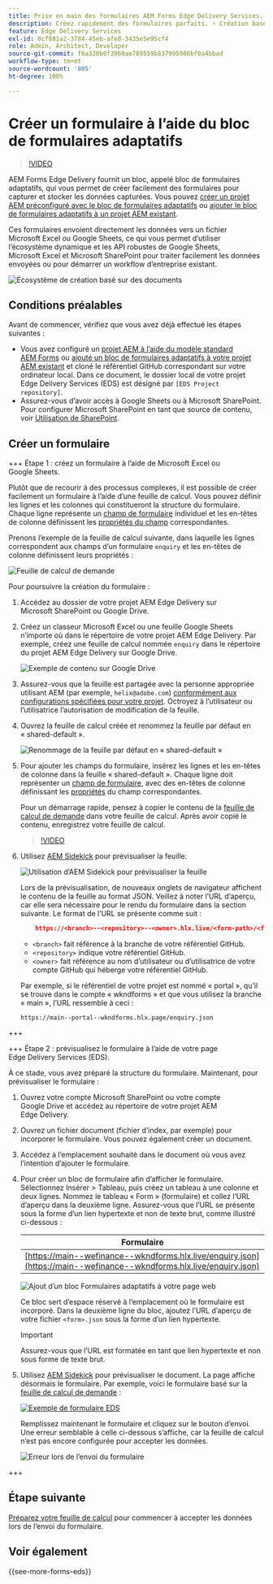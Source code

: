 ```yaml
---
title: Prise en main des formulaires AEM Forms Edge Delivery Services. Créez un formulaire.
description: Créez rapidement des formulaires parfaits. ⚡ Création basée sur des documents de formulaires AEM Forms Edge Delivery = vitesse époustouflante et formulaires compatibles avec l’optimisation du moteur de recherche pour des utilisateurs et utilisatrices plus heureux.
feature: Edge Delivery Services
exl-id: 0cf881a2-3784-45eb-afe8-3435e5e95cf4
role: Admin, Architect, Developer
source-git-commit: f6a320b0f3960ae789559b837995986bf0a4bbad
workflow-type: tm+mt
source-wordcount: '805'
ht-degree: 100%

---
```


# Créer un formulaire à l’aide du bloc de formulaires adaptatifs

>[!VIDEO](https://video.tv.adobe.com/v/3427881?quality=12&learn=on)

AEM Forms Edge Delivery fournit un bloc, appelé bloc de formulaires adaptatifs, qui vous permet de créer facilement des formulaires pour capturer et stocker les données capturées. Vous pouvez [créer un projet AEM préconfiguré avec le bloc de formulaires adaptatifs](/help/edge/docs/forms/tutorial.md#create-a-new-aem-project-pre-configured-with-adaptive-forms-block) ou [ajouter le bloc de formulaires adaptatifs à un projet AEM existant](/help/edge/docs/forms/tutorial.md#add-adaptive-forms-block-to-your-existing-aem-project).

Ces formulaires envoient directement les données vers un fichier Microsoft Excel ou Google Sheets, ce qui vous permet d’utiliser l’écosystème dynamique et les API robustes de Google Sheets, Microsoft Excel et Microsoft SharePoint pour traiter facilement les données envoyées ou pour démarrer un workflow d’entreprise existant.

![Écosystème de création basé sur des documents](/help/edge/assets/document-based-authoring-workflow-create-form.png)


## Conditions préalables

Avant de commencer, vérifiez que vous avez déjà effectué les étapes suivantes :

* Vous avez configuré un [projet AEM à l’aide du modèle standard AEM Forms](/help/edge/docs/forms/tutorial.md#create-a-new-aem-project-pre-configured-with-adaptive-forms-block) ou [ajouté un bloc de formulaires adaptatifs à votre projet AEM existant](/help/edge/docs/forms/tutorial.md#add-adaptive-forms-block-to-your-existing-aem-project) et cloné le référentiel GitHub correspondant sur votre ordinateur local.
Dans ce document, le dossier local de votre projet Edge Delivery Services (EDS) est désigné par `[EDS Project repository]`.
* Assurez-vous d’avoir accès à Google Sheets ou à Microsoft SharePoint. Pour configurer Microsoft SharePoint en tant que source de contenu, voir [Utilisation de SharePoint](https://www.aem.live/docs/setup-customer-sharepoint).



## Créer un formulaire

<!-- 

+++ Step 1: Add the Adaptive Forms Block to your Edge Delivery Services (EDS) project.

The Adaptive  empowers users to create forms for an Edge Delivery Service Site. However, this block isn't included in the default AEM boilerplate (used to create an Edge Delivery Services project). To seamlessly integrate the Adaptive Forms Block into your Edge Delivery Services project:

1. **Clone the Adaptive Forms Block repository**: Clone the [Adaptive Forms Block repository](https://github.com/adobe-rnd/form-block) on your local machine. It contains the code to render the form on an EDS webpage. In this document, the local folder of your Forms Block repository is referred as `[Adaptive Forms Block repository]`.
1. **Locate the Adaptive Forms Block Repository:** Access the [Adaptive Forms Block repository]/blocks/src folder and copy its content. 

1. on your local machine and copy the `form` folder. 
1. **Paste the Adaptive Forms Block's code into your EDS Project:**
Navigate to the [EDS Project repository]/blocks/ folder on your local machine and create a 'form' folder. Paste the `[Adaptive Forms Block repository]/blocks/src content`, copied in perevious step to the `[EDS Project repository]/blocks/form` folder.
1. **Commit Changes to GitHub:** Check in the `[EDS Project repository]/blocks/form` folder and its underlying files to your Edge Delivery Services project on GitHub.

After completing these steps, the Adaptive Forms Block is successfully added to your Edge Delivery Services (EDS) project repository on GitHub. You can now create and add forms to a EDS Sites page.
 

**Troubleshooting GitHub build issues**

Ensure a smooth GitHub build process by addressing potential issues:

* **Resolve Module Path Error:**
    If you encounter the error "Unable to resolve path to module "'../../scripts/lib-franklin.js'", navigate to the [EDS Project]/blocks/forms/form.js file. Update the import statement by replacing the lib-franklin.js file with the aem.js file.

* **Handle Linting Errors:**
    Should you come across any linting errors, you can bypass them. Open the [EDS Project]/package.json file and modify the "lint" script from "lint": "npm run lint:js && npm run lint:css" to "lint": "echo 'skipping linting for now'". Save the file and commit the changes to your GitHub project.

+++

-->

+++ Étape 1 : créez un formulaire à l’aide de Microsoft Excel ou Google Sheets.

Plutôt que de recourir à des processus complexes, il est possible de créer facilement un formulaire à l’aide d’une feuille de calcul. Vous pouvez définir les lignes et les colonnes qui constitueront la structure du formulaire. Chaque ligne représente un [champ de formulaire](/help/edge/docs/forms/form-components.md#available-components) individuel et les en-têtes de colonne définissent les [propriétés du champ](/help/edge/docs/forms/form-components.md#components-properties) correspondantes.

Prenons l’exemple de la feuille de calcul suivante, dans laquelle les lignes correspondent aux champs d’un formulaire `enquiry` et les en-têtes de colonne définissent leurs propriétés :

![Feuille de calcul de demande](/help/edge/assets/enquiry-form-spreadsheet.png)

Pour poursuivre la création du formulaire :

1. Accédez au dossier de votre projet AEM Edge Delivery sur Microsoft SharePoint ou Google Drive.

1. Créez un classeur Microsoft Excel ou une feuille Google Sheets n’importe où dans le répertoire de votre projet AEM Edge Delivery. Par exemple, créez une feuille de calcul nommée `enquiry` dans le répertoire du projet AEM Edge Delivery sur Google Drive.

   ![Exemple de contenu sur Google Drive](/help/edge/assets/upload-sample-files-to-your-content-folder.png)

1. Assurez-vous que la feuille est partagée avec la personne appropriée utilisant AEM (par exemple, `helix@adobe.com`) [conformément aux configurations spécifiées pour votre projet](https://www.aem.live/docs/setup-customer-sharepoint). Octroyez à l’utilisateur ou l’utilisatrice l’autorisation de modification de la feuille.

1. Ouvrez la feuille de calcul créée et renommez la feuille par défaut en « shared-default ».

   ![Renommage de la feuille par défaut en « shared-default »](/help/edge/assets/rename-sheet-to-shared-default.png)

1. Pour ajouter les champs du formulaire, insérez les lignes et les en-têtes de colonne dans la feuille « shared-default ». Chaque ligne doit représenter un [champ de formulaire](/help/edge/docs/forms/form-components.md#available-components), avec des en-têtes de colonne définissant les [propriétés](/help/edge/docs/forms/form-components.md#components-properties) du champ correspondantes.


   Pour un démarrage rapide, pensez à copier le contenu de la [feuille de calcul de demande](https://docs.google.com/spreadsheets/d/196lukD028RDK_evBelkOonPxC7w0l_IiJ-Yx3DvMfNk/edit#gid=0) dans votre feuille de calcul. Après avoir copié le contenu, enregistrez votre feuille de calcul.

   >[!VIDEO](https://video.tv.adobe.com/v/3427468?quality=12&learn=on)


1. Utilisez [AEM Sidekick](https://www.aem.live/developer/tutorial#preview-and-publish-your-content) pour prévisualiser la feuille.

   ![Utilisation d’AEM Sidekick pour prévisualiser la feuille](/help/edge/assets/preview-form.png)

   Lors de la prévisualisation, de nouveaux onglets de navigateur affichent le contenu de la feuille au format JSON. Veillez à noter l’URL d’aperçu, car elle sera nécessaire pour le rendu du formulaire dans la section suivante. Le format de l’URL se présente comme suit :


   ```JSON
       https://<branch>--<repository>--<owner>.hlx.live/<form-path>/<form-file-name>.json
   ```

   * `<branch>` fait référence à la branche de votre référentiel GitHub.
   * `<repository>` indique votre référentiel GitHub.
   * `<owner>` fait référence au nom d’utilisateur ou d’utilisatrice de votre compte GitHub qui héberge votre référentiel GitHub.

   Par exemple, si le référentiel de votre projet est nommé « portal », qu’il se trouve dans le compte « wkndforms » et que vous utilisez la branche « main », l’URL ressemble à ceci :

   `https://main--portal--wkndforms.hlx.page/enquiry.json`


+++

+++ Étape 2 : prévisualisez le formulaire à l’aide de votre page Edge Delivery Services (EDS).


À ce stade, vous avez préparé la structure du formulaire. Maintenant, pour prévisualiser le formulaire :

1. Ouvrez votre compte Microsoft SharePoint ou votre compte Google Drive et accédez au répertoire de votre projet AEM Edge Delivery.



1. Ouvrez un fichier document (fichier d’index, par exemple) pour incorporer le formulaire. Vous pouvez également créer un document.

1. Accédez à l’emplacement souhaité dans le document où vous avez l’intention d’ajouter le formulaire.

1. Pour créer un bloc de formulaire afin d’afficher le formulaire. Sélectionnez Insérer > Tableau, puis créez un tableau à une colonne et deux lignes. Nommez le tableau « Form » (formulaire) et collez l’URL d’aperçu dans la deuxième ligne. Assurez-vous que l’URL se présente sous la forme d’un lien hypertexte et non de texte brut, comme illustré ci-dessous :

   | Formulaire |
   |---|
   | [https://main--wefinance--wkndforms.hlx.live/enquiry.json](https://main--wefinance--wkndforms.hlx.live/enquiry.json) |


   ![Ajout d’un bloc Formulaires adaptatifs à votre page web](/help/edge/assets/add-adaptive-forms-block.png)

   Ce bloc sert d’espace réservé à l’emplacement où le formulaire est incorporé. Dans la deuxième ligne du bloc, ajoutez l’URL d’aperçu de votre fichier `<form>.json` sous la forme d’un lien hypertexte.

   >[!IMPORTANT]
   >
   >
   > Assurez-vous que l’URL est formatée en tant que lien hypertexte et non sous forme de texte brut.


1. Utilisez [AEM Sidekick](https://www.aem.live/developer/tutorial#preview-and-publish-your-content) pour prévisualiser le document. La page affiche désormais le formulaire. Par exemple, voici le formulaire basé sur la [feuille de calcul de demande](https://docs.google.com/spreadsheets/d/196lukD028RDK_evBelkOonPxC7w0l_IiJ-Yx3DvMfNk/edit#gid=0) :


   [![Exemple de formulaire EDS](/help/edge/assets/eds-form.png)](https://main--portal--wkndforms.hlx.live/)

   Remplissez maintenant le formulaire et cliquez sur le bouton d’envoi. Une erreur semblable à celle ci-dessous s’affiche, car la feuille de calcul n’est pas encore configurée pour accepter les données.

   ![Erreur lors de l’envoi du formulaire](/help/edge/assets/form-error.png)

+++


## Étape suivante

[Préparez votre feuille de calcul](/help/edge/docs/forms/submit-forms.md) pour commencer à accepter les données lors de l’envoi du formulaire.


## Voir également

{{see-more-forms-eds}}
